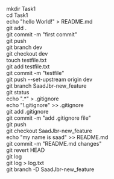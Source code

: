 mkdir Task1<br>
cd Task1<br>
echo "hello World!" > README.md<br>
git add .<br>
git commit -m "first commit"<br>
git push<br>
git branch dev<br>
git checkout dev<br>
touch testfile.txt<br>
git add testfile.txt<br>
git commit -m "testfile"<br>
git push --set-upstream origin dev<br>
git branch SaadJbr-new_feature<br>
git status<br>
echo ".*" > .gitignore<br>
echo "!.gitignore" >> .gitignore<br>
git add .gitignore<br>
git commit -m "add .gitignore file"<br>
git push<br>
git checkout SaadJbr-new_feature<br>
echo "my name is saad" >> README.md<br>
git commit -m "README.md changes"<br>
git revert HEAD<br>
git log<br>
git log > log.txt<br>
git branch -D SaadJbr-new_feature<br>